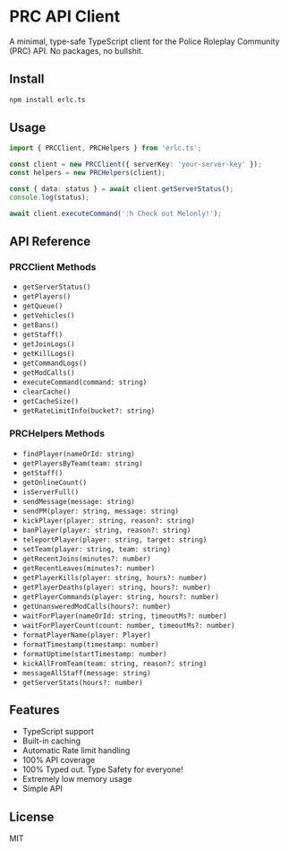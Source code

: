 # PRC API Client

A minimal, type-safe TypeScript client for the Police Roleplay Community (PRC) API.
No packages, no bullshit. 

## Install

```bash
npm install erlc.ts
```

## Usage


```typescript
import { PRCClient, PRCHelpers } from 'erlc.ts';

const client = new PRCClient({ serverKey: 'your-server-key' });
const helpers = new PRCHelpers(client);

const { data: status } = await client.getServerStatus();
console.log(status);

await client.executeCommand(':h Check out Melonly!');
```

## API Reference

### PRCClient Methods

- `getServerStatus()`
- `getPlayers()`
- `getQueue()`
- `getVehicles()`
- `getBans()`
- `getStaff()`
- `getJoinLogs()`
- `getKillLogs()`
- `getCommandLogs()`
- `getModCalls()`
- `executeCommand(command: string)`
- `clearCache()`
- `getCacheSize()`
- `getRateLimitInfo(bucket?: string)`

### PRCHelpers Methods

- `findPlayer(nameOrId: string)`
- `getPlayersByTeam(team: string)`
- `getStaff()`
- `getOnlineCount()`
- `isServerFull()`
- `sendMessage(message: string)`
- `sendPM(player: string, message: string)`
- `kickPlayer(player: string, reason?: string)`
- `banPlayer(player: string, reason?: string)`
- `teleportPlayer(player: string, target: string)`
- `setTeam(player: string, team: string)`
- `getRecentJoins(minutes?: number)`
- `getRecentLeaves(minutes?: number)`
- `getPlayerKills(player: string, hours?: number)`
- `getPlayerDeaths(player: string, hours?: number)`
- `getPlayerCommands(player: string, hours?: number)`
- `getUnansweredModCalls(hours?: number)`
- `waitForPlayer(nameOrId: string, timeoutMs?: number)`
- `waitForPlayerCount(count: number, timeoutMs?: number)`
- `formatPlayerName(player: Player)`
- `formatTimestamp(timestamp: number)`
- `formatUptime(startTimestamp: number)`
- `kickAllFromTeam(team: string, reason?: string)`
- `messageAllStaff(message: string)`
- `getServerStats(hours?: number)`

## Features

- TypeScript support
- Built-in caching
- Automatic Rate limit handling
- 100% API coverage
- 100% Typed out. Type Safety for everyone!
- Extremely low memory usage
- Simple API

## License

MIT
